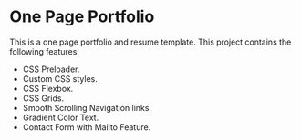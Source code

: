 # One Page Portfolio

This is a one page portfolio and resume template.
This project contains the following features:

- CSS Preloader.
- Custom CSS styles.
- CSS Flexbox.
- CSS Grids.
- Smooth Scrolling Navigation links.
- Gradient Color Text.
- Contact Form with Mailto Feature.